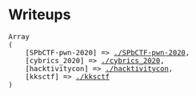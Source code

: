 # Writeups

<pre>
Array
(
    [SPbCTF-pwn-2020] => <a href="./SPbCTF-pwn-2020">./SPbCTF-pwn-2020</a>,
    [cybrics_2020] => <a href="./cybrics_2020">./cybrics_2020</a>,
    [hacktivitycon] => <a href="./hacktivitycon">./hacktivitycon</a>,
    [kksctf] => <a href="./kksctf">./kksctf</a>
)
</pre>
